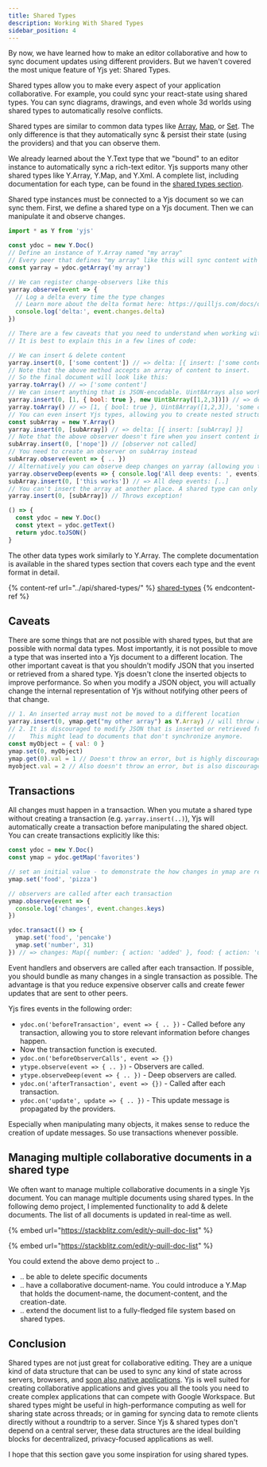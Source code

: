 ```yaml
---
title: Shared Types
description: Working With Shared Types
sidebar_position: 4
---
```


By now, we have learned how to make an editor collaborative and how to sync
document updates using different providers. But we haven't covered the most
unique feature of Yjs yet: Shared Types.

Shared types allow you to make every aspect of your application collaborative.
For example, you could sync your react-state using shared types. You can sync
diagrams, drawings, and even whole 3d worlds using shared types to automatically
resolve conflicts.

Shared types are similar to common data types like
[Array](https://developer.mozilla.org/en-US/docs/Web/JavaScript/Reference/Global\_Objects/Array),
[Map](https://developer.mozilla.org/en-US/docs/Web/JavaScript/Reference/Global\_Objects/Map),
or
[Set](https://developer.mozilla.org/en-US/docs/Web/JavaScript/Reference/Global\_Objects/Set).
The only difference is that they automatically sync & persist their state (using
the providers) and that you can observe them.

We already learned about the Y.Text type that we "bound" to an editor instance
to automatically sync a rich-text editor. Yjs supports many other shared types
like Y.Array, Y.Map, and Y.Xml. A complete list, including documentation for
each type, can be found in the [shared types section](../api/shared-types/).

Shared type instances must be connected to a Yjs document so we can sync them.
First, we define a shared type on a Yjs document. Then we can manipulate it and
observe changes.

```javascript
import * as Y from 'yjs'

const ydoc = new Y.Doc()
// Define an instance of Y.Array named "my array"
// Every peer that defines "my array" like this will sync content with this peer.
const yarray = ydoc.getArray('my array')

// We can register change-observers like this
yarray.observe(event => {
  // Log a delta every time the type changes
  // Learn more about the delta format here: https://quilljs.com/docs/delta/
  console.log('delta:', event.changes.delta)
})

// There are a few caveats that you need to understand when working with shared types
// It is best to explain this in a few lines of code:

// We can insert & delete content
yarray.insert(0, ['some content']) // => delta: [{ insert: ['some content'] }]
// Note that the above method accepts an array of content to insert. 
// So the final document will look like this:
yarray.toArray() // => ['some content']
// We can insert anything that is JSON-encodable. Uint8Arrays also work.
yarray.insert(0, [1, { bool: true }, new Uint8Array([1,2,3])]) // => delta: [{ insert: [1, { bool: true }, Uint8Array([1,2,3])] }]
yarray.toArray() // => [1, { bool: true }, Uint8Array([1,2,3]), 'some content']
// You can even insert Yjs types, allowing you to create nested structures
const subArray = new Y.Array()
yarray.insert(0, [subArray]) // => delta: [{ insert: [subArray] }]
// Note that the above observer doesn't fire when you insert content into subArray
subArray.insert(0, ['nope']) // [observer not called]
// You need to create an observer on subArray instead
subArray.observe(event => { .. })
// Alternatively you can observe deep changes on yarray (allowing you to observe child-events as well)
yarray.observeDeep(events => { console.log('All deep events: ', events) })
subArray.insert(0, ['this works']) // => All deep events: [..]
// You can't insert the array at another place. A shared type can only exist in one place.
yarray.insert(0, [subArray]) // Throws exception!
```

```javascript live
() => {
  const ydoc = new Y.Doc()
  const ytext = ydoc.getText()
  return ydoc.toJSON()
}
```

The other data types work similarly to Y.Array. The complete documentation is
available in the shared types section that covers each type and the event format
in detail.

{% content-ref url="../api/shared-types/" %}
[shared-types](../api/shared-types/)
{% endcontent-ref %}

## Caveats

There are some things that are not possible with shared types, but that are
possible with normal data types. Most importantly, it is not possible to move a
type that was inserted into a Yjs document to a different location. The other
important caveat is that you shouldn't modify JSON that you inserted or
retrieved from a shared type. Yjs doesn't clone the inserted objects to improve
performance. So when you modify a JSON object, you will actually change the
internal representation of Yjs without notifying other peers of that change.

```javascript
// 1. An inserted array must not be moved to a different location
yarray.insert(0, ymap.get("my other array") as Y.Array) // will throw an error
// 2. It is discouraged to modify JSON that is inserted or retrieved from a Yjs type
//    This might lead to documents that don't synchronize anymore.
const myObject = { val: 0 }
ymap.set(0, myObject)
ymap.get(0).val = 1 // Doesn't throw an error, but is highly discouraged
myobject.val = 2 // Also doesn't throw an error, but is also discouraged.
```

## Transactions

All changes must happen in a transaction. When you mutate a shared type without
creating a transaction (e.g. `yarray.insert(..)`), Yjs will automatically create
a transaction before manipulating the shared object. You can create transactions
explicitly like this:

```javascript
const ydoc = new Y.Doc()
const ymap = ydoc.getMap('favorites')

// set an initial value - to demonstrate the how changes in ymap are represented
ymap.set('food', 'pizza')

// observers are called after each transaction
ymap.observe(event => {
  console.log('changes', event.changes.keys)
})

ydoc.transact(() => {
  ymap.set('food', 'pencake')
  ymap.set('number', 31)
}) // => changes: Map({ number: { action: 'added' }, food: { action: 'updated', oldValue: 'pizza' } })
```

Event handlers and observers are called after each transaction. If possible, you
should bundle as many changes in a single transaction as possible. The advantage
is that you reduce expensive observer calls and create fewer updates that are
sent to other peers.

Yjs fires events in the following order:

* `ydoc.on('beforeTransaction', event => { .. })` -  Called before any
  transaction, allowing you to store relevant information before changes happen.
* Now the transaction function is executed.
* `ydoc.on('beforeObserverCalls', event => {})`
* `ytype.observe(event => { .. })` - Observers are called.
* `ytype.observeDeep(event => { .. })` -  Deep observers are called.&#x20;
* `ydoc.on('afterTransaction', event => {})` - Called after each transaction.
* `ydoc.on('update', update => { .. })` - This update message is propagated by the providers.

Especially when manipulating many objects, it makes sense to reduce the creation
of update messages. So use transactions whenever possible.

## Managing multiple collaborative documents in a shared type

We often want to manage multiple collaborative documents in a single Yjs
document. You can manage multiple documents using shared types. In the following
demo project, I implemented functionality to add & delete documents. The list of
all documents is updated in real-time as well.

{% embed url="https://stackblitz.com/edit/y-quill-doc-list" %}

{% embed url="https://stackblitz.com/edit/y-quill-doc-list" %}

You could extend the above demo project to ..

* .. be able to delete specific documents
* .. have a collaborative document-name. You could introduce a Y.Map that holds
  the document-name, the document-content, and the creation-date.
* .. extend the document list to a fully-fledged file system based on shared
  types.

<!-- @TODO: add a collaborative drawing demo here -->

## Conclusion

Shared types are not just great for collaborative editing. They are a unique
kind of data structure that can be used to sync any kind of state across
servers, browsers, and [soon also native
applications](https://github.com/yjs/yrs). Yjs is well suited for creating
collaborative applications and gives you all the tools you need to create
complex applications that can compete with Google Workspace. But shared types
might be useful in high-performance computing as well for sharing state across
threads; or in gaming for syncing data to remote clients directly without a
roundtrip to a server. Since Yjs & shared types don't depend on a central
server, these data structures are the ideal building blocks for decentralized,
privacy-focused applications as well.

I hope that this section gave you some inspiration for using shared types.
